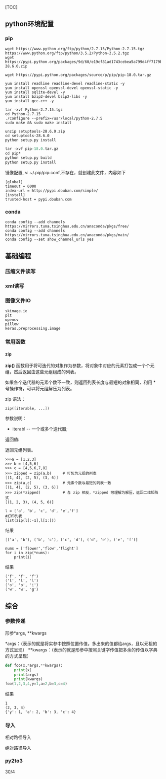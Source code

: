 [TOC]



## python环境配置



### pip



```
wget https://www.python.org/ftp/python/2.7.15/Python-2.7.15.tgz
https://www.python.org/ftp/python/3.5.2/Python-3.5.2.tgz
wget https://pypi.python.org/packages/9d/60/e19cf81ad1743cebea5a799d4ff7179b705b949844c841975e3be4bbb26e/setuptools-28.6.0.zip

wget https://pypi.python.org/packages/source/p/pip/pip-18.0.tar.gz
```



```
yum install readline readline-devel readline-static -y
yum install openssl openssl-devel openssl-static -y
yum install sqlite-devel -y
yum install bzip2-devel bzip2-libs -y
yum install gcc-c++ -y
```



```
tar -xvf Python-2.7.15.tgz
cd Python-2.7.15
./configure --prefix=/usr/local/python-2.7.5
sudo make && sudo make install
```





```
unzip setuptools-28.6.0.zip
cd setuptools-28.6.0
python setup.py install
```



```v
tar -xvf pip-18.0.tar.gz
cd pip*
python setup.py build  
python setup.py install 
```





镜像配置, vi ~/.pip/pip.conf,不存在，就创建此文件，内容如下

```wiki
[global]
timeout = 6000
index-url = http://pypi.douban.com/simple/
[install]
trusted-host = pypi.douban.com
```



### conda

```shell
conda config --add channels https://mirrors.tuna.tsinghua.edu.cn/anaconda/pkgs/free/
conda config --add channels https://mirrors.tuna.tsinghua.edu.cn/anaconda/pkgs/main/
conda config --set show_channel_urls yes
```





## 基础编程



### 压缩文件读写

### xml读写



### 图像文件IO

```
skimage.io
plt
opencv
pillow
keras.preprocessing.image
```



### 常用函数

#### zip

**zip()** 函数用于将可迭代的对象作为参数，将对象中对应的元素打包成一个个元组，然后返回由这些元组组成的列表。

如果各个迭代器的元素个数不一致，则返回列表长度与最短的对象相同，利用 * 号操作符，可以将元组解压为列表。

zip 语法：

```
zip([iterable, ...])
```

参数说明：

- iterabl -- 一个或多个迭代器;

返回值: 

返回元组列表。

```
>>>a = [1,2,3]
>>> b = [4,5,6]
>>> c = [4,5,6,7,8]
>>> zipped = zip(a,b)     # 打包为元组的列表
[(1, 4), (2, 5), (3, 6)]
>>> zip(a,c)              # 元素个数与最短的列表一致
[(1, 4), (2, 5), (3, 6)]
>>> zip(*zipped)          # 与 zip 相反，*zipped 可理解为解压，返回二维矩阵式
[(1, 2, 3), (4, 5, 6)]
```



```
l = ['a', 'b', 'c', 'd', 'e','f']
#打印列表
list(zip(l[:-1],l[1:]))
```

结果

```
[('a', 'b'), ('b', 'c'), ('c', 'd'), ('d', 'e'), ('e', 'f')]
```



```
nums = ['flower','flow','flight']
for i in zip(*nums):
    print(i)
```

结果

```
('f', 'f', 'f')
('l', 'l', 'l')
('o', 'o', 'i')
('w', 'w', 'g')
```





## 综合

### 参数传递

形参*args, **kwargs

*args：（表示的就是将实参中按照位置传值，多出来的值都给args，且以元祖的方式呈现）
**kwargs：（表示的就是形参中按照关键字传值把多余的传值以字典的方式呈现）

```python
def foo(x,*args,**kwargs):
    print(x)
    print(args)
    print(kwargs)
foo(1,2,3,4,y=1,a=2,b=3,c=4)
```

结果

```
1
(2, 3, 4)
{'y': 1, 'a': 2, 'b': 3, 'c': 4}

```



### 导入

相对路径导入

绝对路径导入



### py2to3

30/4